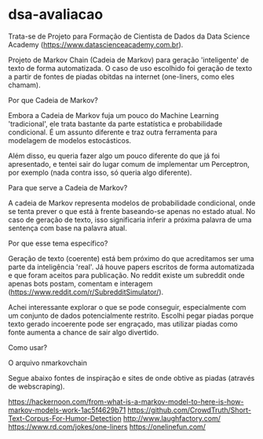 # dsa-avaliacao

Trata-se de Projeto para Formação de Cientista de Dados da Data Science Academy (https://www.datascienceacademy.com.br).

Projeto de Markov Chain (Cadeia de Markov) para geração 'inteligente' de texto de forma automatizada.
O caso de uso escolhido foi geração de texto a partir de fontes de piadas obitdas na internet (one-liners, como eles chamam).

Por que Cadeia de Markov?

Embora a Cadeia de Markov fuja um pouco do Machine Learning 'tradicional', ele trata bastante da parte estatística e probabilidade condicional. É um assunto diferente e traz outra ferramenta para modelagem de modelos estocásticos.

Além disso, eu queria fazer algo um pouco diferente do que já foi apresentado, e tentei sair do lugar comum de implementar um Perceptron, por exemplo (nada contra isso, só queria algo diferente).


Para que serve a Cadeia de Markov?

A cadeia de Markov representa modelos de probabilidade condicional, onde se tenta prever o que está à frente baseando-se apenas no estado atual. No caso de geração de texto, isso significaria inferir a próxima palavra de uma sentença com base na palavra atual.


Por que esse tema específico?

Geração de texto (coerente) está bem próximo do que acreditamos ser uma parte da inteligência 'real'.
Já houve papers escritos de forma automatizada e que foram aceitos para publicação.
No reddit existe um subreddit onde apenas bots postam, comentam e interagem (https://www.reddit.com/r/SubredditSimulator/).

Achei interessante explorar o que se pode conseguir, especialmente com um conjunto de dados potencialmente restrito.
Escolhi pegar piadas porque texto gerado incoerente pode ser engraçado, mas utilizar piadas como fonte aumenta a chance de sair algo divertido.


Como usar?

O arquivo nmarkovchain

Segue abaixo fontes de inspiração e sites de onde obtive as piadas (através de webscraping).

https://hackernoon.com/from-what-is-a-markov-model-to-here-is-how-markov-models-work-1ac5f4629b71
https://github.com/CrowdTruth/Short-Text-Corpus-For-Humor-Detection
http://www.laughfactory.com/
https://www.rd.com/jokes/one-liners
https://onelinefun.com/

